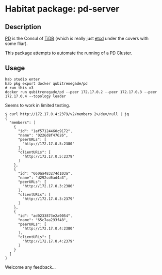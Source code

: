 # Habitat package: pd-server

## Description

[PD](https://github.com/pingcap/pd) is the Consul of [TiDB](https://github.com/pingcap/tidb) (which is really just [etcd](https://github.com/coreos/etcd) under the covers with some fliar).

This package attempts to automate the running of a PD Cluster.

## Usage

```
hab studio enter
hab pkg export docker qubitrenegade/pd
# run this x3
docker run qubitrenegade/pd --peer 172.17.0.2 --peer 172.17.0.3 --peer 172.17.0.4 --topology leader
```

Seems to work in limited testing.


```
$ curl http://172.17.0.4:2379/v2/members 2>/dev/null | jq    
{
  "members": [
    {
      "id": "1af57124460c9172",
      "name": "0226d8f47626",
      "peerURLs": [
        "http://172.17.0.5:2380"
      ],
      "clientURLs": [
        "http://172.17.0.5:2379"
      ]
    },
    {
      "id": "660aa483274d103a",
      "name": "d292cd6ad4a3",
      "peerURLs": [
        "http://172.17.0.3:2380"
      ],
      "clientURLs": [
        "http://172.17.0.3:2379"
      ]
    },
    {
      "id": "ad0233873e2a0054",
      "name": "65c7aa293f48",
      "peerURLs": [
        "http://172.17.0.4:2380"
      ],
      "clientURLs": [
        "http://172.17.0.4:2379"
      ]
    }
  ]
}
```

Welcome any feedback...
